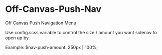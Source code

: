 # Off-Canvas-Push-Nav

Off Canvas Push Navigation Menu

Use config.scss variable to control the size / amount you want sidenav to open up by.

Example:
$nav-push-amount: 250px | 100%;